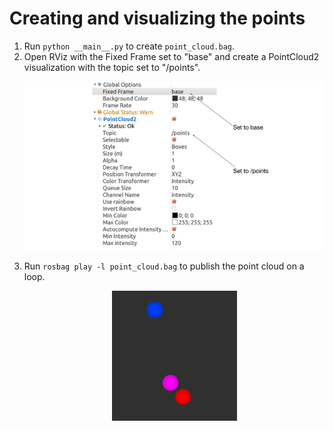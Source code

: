 # Creating and visualizing the points
1. Run `python __main__.py` to create `point_cloud.bag`.
2. Open RViz with the Fixed Frame set to "base" and create a PointCloud2
   visualization with the topic set to "/points".
   <p align="center">
   <img src="./img/rviz_setup.png" alt="RViz Setup"/>
   </p>
3. Run `rosbag play -l point_cloud.bag` to publish the point cloud on a loop.
   <p align="center">
   <img src="./img/point_cloud.png" alt="Point Cloud"/>
   </p>
